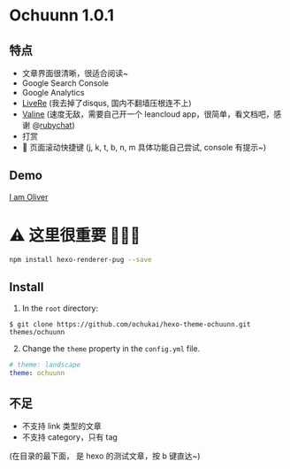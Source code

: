 # Ochuunn 1.0.1

## 特点
* 文章界面很清晰，很适合阅读~
* Google Search Console
* Google Analytics
* [LiveRe](https://livere.com/) (我去掉了disqus, 国内不翻墙压根连不上)
* [Valine](https://valine.js.org/) (速度无敌，需要自己开一个 leancloud app，很简单，看文档吧，感谢 @[rubychat](https://github.com/rubychat))
* 打赏
* 🎈 页面滚动快捷键 (j, k, t, b, n, m 具体功能自己尝试, console 有提示~)
## Demo
[I am Oliver](http://ochukai.me)
# ⚠ 这里很重要 💢💥💖
```sh
npm install hexo-renderer-pug --save
```
## Install
1. In the `root` directory:

```git
$ git clone https://github.com/ochukai/hexo-theme-ochuunn.git themes/ochuunn
```

2. Change the `theme` property in the `config.yml` file.

```yml
# theme: landscape
theme: ochuunn
```

## 不足

* 不支持 link 类型的文章
* 不支持 category，只有 tag

(在目录的最下面， 是 hexo 的测试文章，按 b 键直达~)
